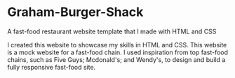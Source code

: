 # Graham-Burger-Shack
A fast-food restaurant website template that I made with HTML and CSS

I created this website to showcase my skills in HTML and CSS. This website is a mock website for a fast-food chain. I used inspiration from top fast-food chains, such as Five Guys; Mcdonald's; and Wendy's, to design and build a fully responsive fast-food site.
